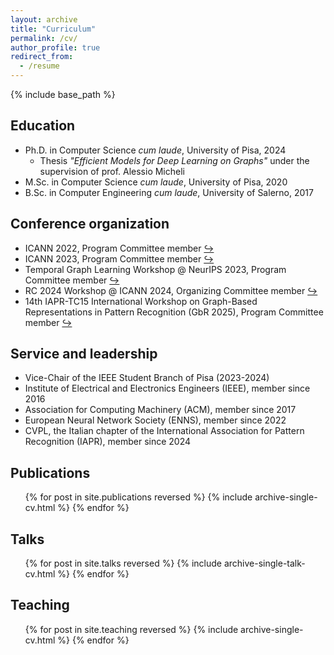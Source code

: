 ```yaml
---
layout: archive
title: "Curriculum"
permalink: /cv/
author_profile: true
redirect_from:
  - /resume
---
```


{% include base_path %}

## Education
- Ph.D. in Computer Science *cum laude*, University of Pisa, 2024
  - Thesis *"Efficient Models for Deep Learning on Graphs"* under the supervision of prof. Alessio Micheli
- M.Sc. in Computer Science *cum laude*, University of Pisa, 2020
- B.Sc. in Computer Engineering *cum laude*, University of Salerno, 2017

## Conference organization
- ICANN 2022, Program Committee member [↪](https://e-nns.org/icann2022/organization/programme-committee/)
- ICANN 2023, Program Committee member [↪](https://e-nns.org/icann2023/organization/programme-committee/)
- Temporal Graph Learning Workshop @ NeurIPS 2023, Program Committee member [↪](https://sites.google.com/view/tglworkshop-2023/home#h.axfs4bkigqjd)
- RC 2024 Workshop @ ICANN 2024, Organizing Committee member [↪](https://sites.google.com/view/reservoircomputing2024)
- 14th IAPR-TC15 International Workshop on Graph-Based Representations in Pattern Recognition (GbR 2025), Program Committee member [↪](https://gbr2025.sciencesconf.org/resource/page/id/2)

## Service and leadership
- Vice-Chair of the IEEE Student Branch of Pisa (2023-2024)
- Institute of Electrical and Electronics Engineers (IEEE), member since 2016
- Association for Computing Machinery (ACM), member since 2017
- European Neural Network Society (ENNS), member since 2022
- CVPL, the Italian chapter of the International Association for Pattern Recognition (IAPR), member since 2024

## Publications
  <ul>{% for post in site.publications reversed %}
    {% include archive-single-cv.html %}
  {% endfor %}</ul>
  
## Talks
  <ul>{% for post in site.talks reversed %}
    {% include archive-single-talk-cv.html  %}
  {% endfor %}</ul>
  
## Teaching
  <ul>{% for post in site.teaching reversed %}
    {% include archive-single-cv.html %}
  {% endfor %}</ul>
  
